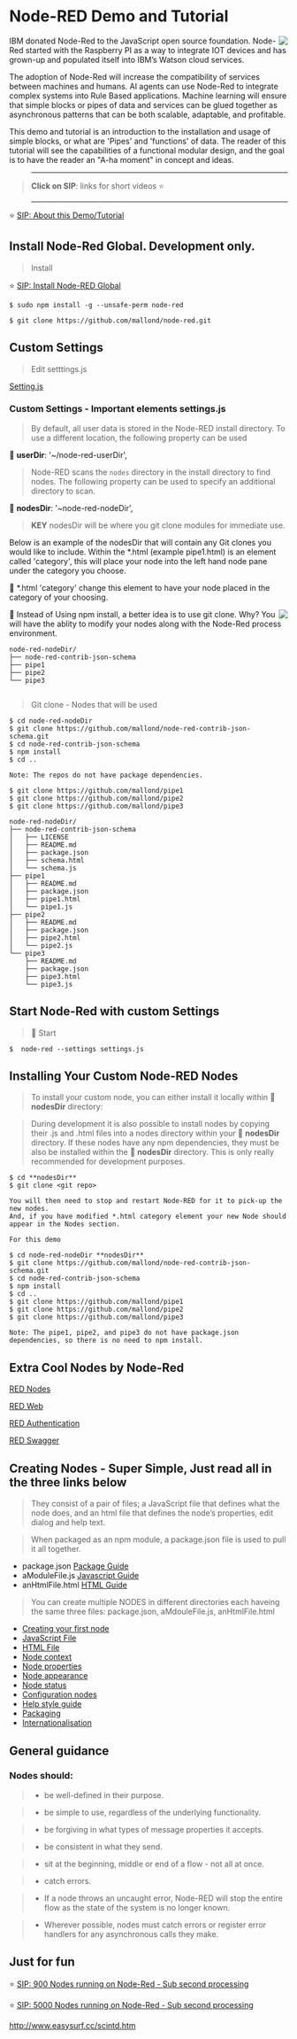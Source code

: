 # Node-RED Demo and Tutorial

<img src="https://user-images.githubusercontent.com/993459/30244523-f33faa38-9584-11e7-8ea2-a63bddeaaf32.jpg" align="right"/>


IBM donated Node-Red to the JavaScript open source foundation. Node-Red started with the Raspberry PI as a way to integrate IOT devices and has grown-up and populated itself into IBM’s Watson cloud services. 

The adoption of Node-Red will increase the compatibility of services between machines and humans. AI agents can use Node-Red to integrate complex systems into Rule Based applications. Machine learning will ensure that simple blocks or pipes of data and services can be glued together as asynchronous patterns that can be both scalable,  adaptable, and profitable.

This demo and tutorial is an introduction to the installation and usage of simple blocks, or what are 'Pipes' and 'functions' of data.  The reader of this tutorial will see the capabilities of a functional modular design, and the goal is to have the reader an "A-ha moment" in concept and ideas. 



> ----------------------------------------------------------------

> **Click on SIP**: links for short videos :star:

> ----------------------------------------------------------------

:star: [SIP: About this Demo/Tutorial](https://www.youtube.com/watch?v=67DmAiVwpBU)


## Install Node-Red Global. Development only. 

> Install

:star: [SIP: Install Node-RED Global](https://www.youtube.com/watch?v=pplFirxzTNM)

```
$ sudo npm install -g --unsafe-perm node-red

$ git clone https://github.com/mallond/node-red.git

```

## Custom Settings

> Edit setttings.js


[Setting.js](https://github.com/mallond/node-red/blob/master/settings.js)


### Custom Settings - **Important elements** settings.js

> By default, all user data is stored in the Node-RED install directory. To
> use a different location, the following property can be used 
    
:key: **userDir**: '~/node-red-userDir',

> Node-RED scans the `nodes` directory in the install directory to find nodes.
> The following property can be used to specify an additional directory to scan. 
    
:key: **nodesDir**: '~node-red-nodeDir',

>**KEY** nodesDir will be where you git clone modules for immediate use. 

Below is an example of the nodesDir that will contain any Git clones you would like to include.
Within the *.html (example pipe1.html) is an element called 'category', this will place your node
into the left hand node pane under the category you choose.

:key: *.html 'category' change this element to have your node placed in the category of your choosing. 

<div>

 
<img src="https://user-images.githubusercontent.com/993459/30244179-9bbc929a-957e-11e7-897e-652cb08cfcd0.png" align="right"/>


:key: Instead of Using npm install, a better idea is to use git clone. Why? You will have the ablity to modify your nodes along 
with the Node-Red process environment. 

```
node-red-nodeDir/
├── node-red-contrib-json-schema
├── pipe1
├── pipe2
└── pipe3
 
```

> Git clone - Nodes that will be used


```
$ cd node-red-nodeDir
$ git clone https://github.com/mallond/node-red-contrib-json-schema.git
$ cd node-red-contrib-json-schema
$ npm install
$ cd ..

Note: The repos do not have package dependencies.

$ git clone https://github.com/mallond/pipe1
$ git clone https://github.com/mallond/pipe2
$ git clone https://github.com/mallond/pipe3

node-red-nodeDir/
├── node-red-contrib-json-schema
│   ├── LICENSE
│   ├── README.md
│   ├── package.json
│   ├── schema.html
│   └── schema.js
├── pipe1
│   ├── README.md
│   ├── package.json
│   ├── pipe1.html
│   └── pipe1.js
├── pipe2
│   ├── README.md
│   ├── package.json
│   ├── pipe2.html
│   └── pipe2.js
└── pipe3
    ├── README.md
    ├── package.json
    ├── pipe3.html
    └── pipe3.js
```


</div>

## Start Node-Red with custom Settings 

> :key: Start
```
$  node-red --settings settings.js

```



## Installing Your Custom Node-RED Nodes

> To install your custom node, you can either install it locally within :key: **nodesDir** directory:

> During development it is also possible to install nodes by copying their .js and .html files into a nodes directory within your :key: **nodesDir**  directory. If these nodes have any npm dependencies, they must be also be installed within the :key: **nodesDir**  directory. This is only really recommended for development purposes.

```
$ cd **nodesDir** 
$ git clone <git repo>

You will then need to stop and restart Node-RED for it to pick-up the new nodes. 
And, if you have modified *.html category element your new Node should appear in the Nodes section.

For this demo

$ cd node-red-nodeDir **nodesDir**
$ git clone https://github.com/mallond/node-red-contrib-json-schema.git
$ cd node-red-contrib-json-schema
$ npm install
$ cd ..
$ git clone https://github.com/mallond/pipe1
$ git clone https://github.com/mallond/pipe2
$ git clone https://github.com/mallond/pipe3

Note: The pipe1, pipe2, and pipe3 do not have package.json dependencies, so there is no need to npm install.

```



## Extra Cool Nodes by Node-Red

[RED Nodes](https://github.com/node-red/node-red-nodes)

[RED Web](https://github.com/node-red/node-red-web-nodes)

[RED Authentication](https://github.com/node-red/node-red-auth-github)

[RED Swagger](https://github.com/node-red/node-red-node-swagger)


## Creating Nodes - Super Simple, Just read all in the three links below

> They consist of a pair of files; 
a JavaScript file that defines what the node does, 
and an html file that defines the node’s properties, edit dialog and help text.

> When packaged as an npm module, a package.json file is used to pull it all together.

- package.json [Package Guide](https://nodered.org/docs/creating-nodes/packaging)
- aModuleFile.js [Javascript Guide](https://nodered.org/docs/creating-nodes/node-js)
- anHtmlFile.html [HTML Guide](https://nodered.org/docs/creating-nodes/node-html)

> You can create multiple NODES in different directories each haveing the same three files: package.json, aMdouleFile.js, anHtmlFile.html

- [Creating your first node](https://nodered.org/docs/creating-nodes/first-node)
- [JavaScript File](https://nodered.org/docs/creating-nodes/node-js)
- [HTML File](https://nodered.org/docs/creating-nodes/node-html)
- [Node context](https://nodered.org/docs/creating-nodes/context)
- [Node properties](https://nodered.org/docs/creating-nodes/properties)
- [Node appearance](https://nodered.org/docs/creating-nodes/appearance)
- [Node status](https://nodered.org/docs/creating-nodes/status)
- [Configuration nodes](https://nodered.org/docs/creating-nodes/config-nodes)
- [Help style guide](https://nodered.org/docs/creating-nodes/help-style-guide)
- [Packaging](https://nodered.org/docs/creating-nodes/packaging)
- [Internationalisation](https://nodered.org/docs/creating-nodes/i18n)


## General guidance

### Nodes should:

> - be well-defined in their purpose.


> - be simple to use, regardless of the underlying functionality.


> - be forgiving in what types of message properties it accepts.


> - be consistent in what they send.


> - sit at the beginning, middle or end of a flow - not all at once.

> - catch errors.

> - If a node throws an uncaught error, Node-RED will stop the entire flow as the state of the system is no longer known.

> - Wherever possible, nodes must catch errors or register error handlers for any asynchronous calls they make.


## Just for fun 
:star: [SIP: 900 Nodes running on Node-Red - Sub second processing](https://www.youtube.com/watch?v=Uiz702q53lI)

:star: [SIP: 5000 Nodes running on Node-Red - Sub second processing](https://www.youtube.com/watch?v=gzBp1C-SB80)




http://www.easysurf.cc/scintd.htm

